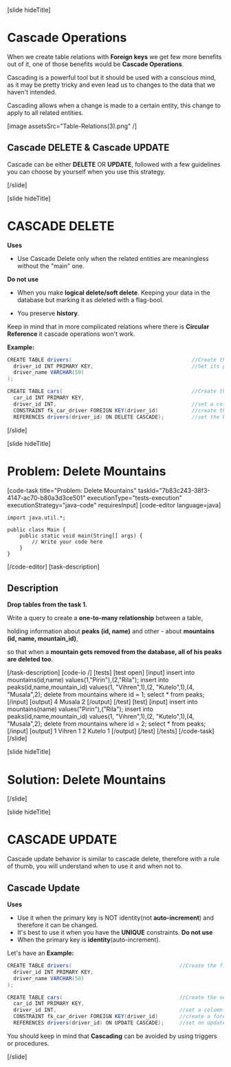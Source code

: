 [slide hideTitle]

# Cascade Operations

When we create table relations with **Foreign keys** we get few more benefits out of it, one of those benefits would be **Cascade Operations**.

Cascading is a powerful tool but it should be used with a conscious mind, as it may be pretty tricky and even lead us to changes to the data that we haven't intended.

Cascading allows when a change is made to a certain entity, this change to apply to all related entities.

[image assetsSrc="Table-Relations(3).png" /]

## Cascade DELETE & Cascade UPDATE

Cascade can be either **DELETE** OR **UPDATE**, followed with a few guidelines you can choose by yourself when you use this strategy.

[/slide]

[slide hideTitle]

# CASCADE DELETE

**Uses**
 - Use Cascade Delete only when the related entities are meaningless without the "main" one.

**Do not use**
- When you make **logical delete/soft delete**. Keeping your data in the database but marking it as deleted with a flag-bool.

- You preserve **history**.

Keep in mind that in more complicated relations where there is **Circular Reference** it cascade operations won't work.

**Example:**

```java
CREATE TABLE drivers(                                       //Create the first table
  driver_id INT PRIMARY KEY,                                //Set its primary key
  driver_name VARCHAR(50)
);

CREATE TABLE cars(                                          //Create the second table
  car_id INT PRIMARY KEY,                                   
  driver_id INT,                                            //set a column for it's foreign key
  CONSTRAINT fk_car_driver FOREIGN KEY(driver_id)           //create the foreign key constraint
  REFERENCES drivers(driver_id) ON DELETE CASCADE);         //set the behaviour on deletion.

```
[/slide]

[slide hideTitle]
# Problem: Delete Mountains
[code-task title="Problem: Delete Mountains" taskId="7b83c243-38f3-4147-ac70-b80a3d3ce501" executionType="tests-execution" executionStrategy="java-code" requiresInput]
[code-editor language=java]
```
import java.util.*;

public class Main {
    public static void main(String[] args) {
        // Write your code here
    }
}
```
[/code-editor]
[task-description]
## Description
**Drop tables from the task 1.**

Write a query to create a **one-to-many relationship** between a table, 

holding information about **peaks (id, name)** and other - about **mountains (id, name, mountain_id)**, 

so that when a **mountain gets removed from the database, all of his peaks are deleted too**.

[/task-description]
[code-io /]
[tests]
[test open]
[input]
insert into mountains(id,name) values(1,"Pirin"),(2,"Rila");
insert into peaks(id,name,mountain_id) values(1, "Vihren",1),(2, "Kutelo",1),(4, "Musala",2);
delete from mountains where id = 1;
select \* from peaks;
[/input]
[output]
4
Musala
2
[/output]
[/test]
[test]
[input]
insert into mountains(name) values("Pirin"),("Rila");
insert into peaks(id,name,mountain_id) values(1, "Vihren",1),(2, "Kutelo",1),(4, "Musala",2);
delete from mountains where id = 2;
select \* from peaks;
[/input]
[output]
1
Vihren
1
2
Kutelo
1
[/output]
[/test]
[/tests]
[/code-task]
[/slide]

[slide hideTitle]

# Solution: Delete Mountains

[/slide]


[slide hideTitle]

# CASCADE UPDATE

Cascade update behavior is similar to cascade delete, therefore with a rule of thumb, you will understand when to use it and when not to.

## Cascade Update

**Uses**
- Use it when the primary key is NOT identity(not **auto-increment**) and therefore it can be changed.
- It's best to use it when you have the **UNIQUE** constraints.
**Do not use**
- When the primary key is **identity**(auto-increment).

Let's have an
**Example:**

```java
CREATE TABLE drivers(                                   //Create the first table
  driver_id INT PRIMARY KEY,
  driver_name VARCHAR(50)
);

CREATE TABLE cars(                                      //Create the second table
  car_id INT PRIMARY KEY,
  driver_id INT,                                        //set a column for it's foreign key
  CONSTRAINT fk_car_driver FOREIGN KEY(driver_id)       //create a foreign key constraint
  REFERENCES drivers(driver_id) ON UPDATE CASCADE);     //set on Update behaviour.
```

You should keep in mind that **Cascading** can be avoided by using triggers or procedures.

[/slide]